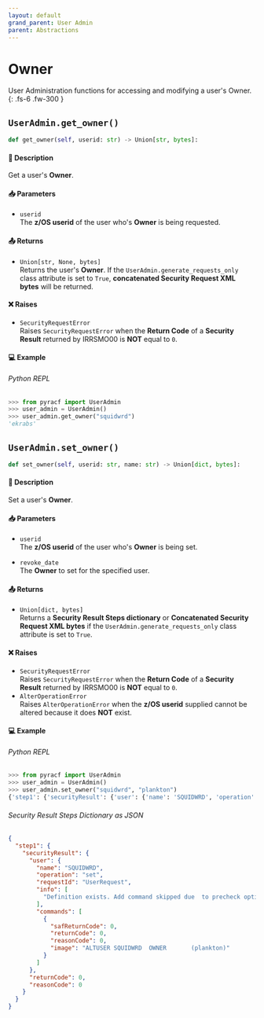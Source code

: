 ```yaml
---
layout: default
grand_parent: User Admin
parent: Abstractions
---
```


# Owner

User Administration functions for accessing and modifying a user's Owner. 
{: .fs-6 .fw-300 }

## `UserAdmin.get_owner()`

```python
def get_owner(self, userid: str) -> Union[str, bytes]:
```

#### 📄 Description

Get a user's **Owner**.

#### 📥 Parameters
* `userid`<br>
  The **z/OS userid** of the user who's **Owner** is being requested.

#### 📤 Returns
* `Union[str, None, bytes]`<br>
  Returns the user's **Owner**. If the `UserAdmin.generate_requests_only` class attribute is set to `True`, **concatenated Security Request XML bytes** will be returned.

#### ❌ Raises
* `SecurityRequestError`<br>
  Raises `SecurityRequestError` when the **Return Code** of a **Security Result** returned by IRRSMO00 is **NOT** equal to `0`.

#### 💻 Example

###### Python REPL
```python
>>> from pyracf import UserAdmin
>>> user_admin = UserAdmin()
>>> user_admin.get_owner("squidwrd")
'ekrabs'
```

## `UserAdmin.set_owner()`

```python
def set_owner(self, userid: str, name: str) -> Union[dict, bytes]:
```

#### 📄 Description

Set a user's **Owner**.

#### 📥 Parameters
* `userid`<br>
  The **z/OS userid** of the user who's **Owner** is being set.

* `revoke_date`<br>
  The **Owner** to set for the specified user.

#### 📤 Returns
* `Union[dict, bytes]`<br>
  Returns a **Security Result Steps dictionary** or **Concatenated Security Request XML bytes** if the `UserAdmin.generate_requests_only` class attribute is set to `True`.

#### ❌ Raises
* `SecurityRequestError`<br>
  Raises `SecurityRequestError` when the **Return Code** of a **Security Result** returned by IRRSMO00 is **NOT** equal to `0`.
* `AlterOperationError`<br>
  Raises `AlterOperationError` when the **z/OS userid** supplied cannot be altered because it does **NOT** exist.

#### 💻 Example

###### Python REPL
```python
>>> from pyracf import UserAdmin
>>> user_admin = UserAdmin()
>>> user_admin.set_owner("squidwrd", "plankton")
{'step1': {'securityResult': {'user': {'name': 'SQUIDWRD', 'operation': 'set', 'requestId': 'UserRequest', 'info': ['Definition exists. Add command skipped due  to precheck option'], 'commands': [{'safReturnCode': 0, 'returnCode': 0, 'reasonCode': 0, 'image': 'ALTUSER SQUIDWRD  OWNER       (plankton)'}]}, 'returnCode': 0, 'reasonCode': 0}}}
```

###### Security Result Steps Dictionary as JSON
```json
{
  "step1": {
    "securityResult": {
      "user": {
        "name": "SQUIDWRD",
        "operation": "set",
        "requestId": "UserRequest",
        "info": [
          "Definition exists. Add command skipped due  to precheck option"
        ],
        "commands": [
          {
            "safReturnCode": 0,
            "returnCode": 0,
            "reasonCode": 0,
            "image": "ALTUSER SQUIDWRD  OWNER       (plankton)"
          }
        ]
      },
      "returnCode": 0,
      "reasonCode": 0
    }
  }
}
```